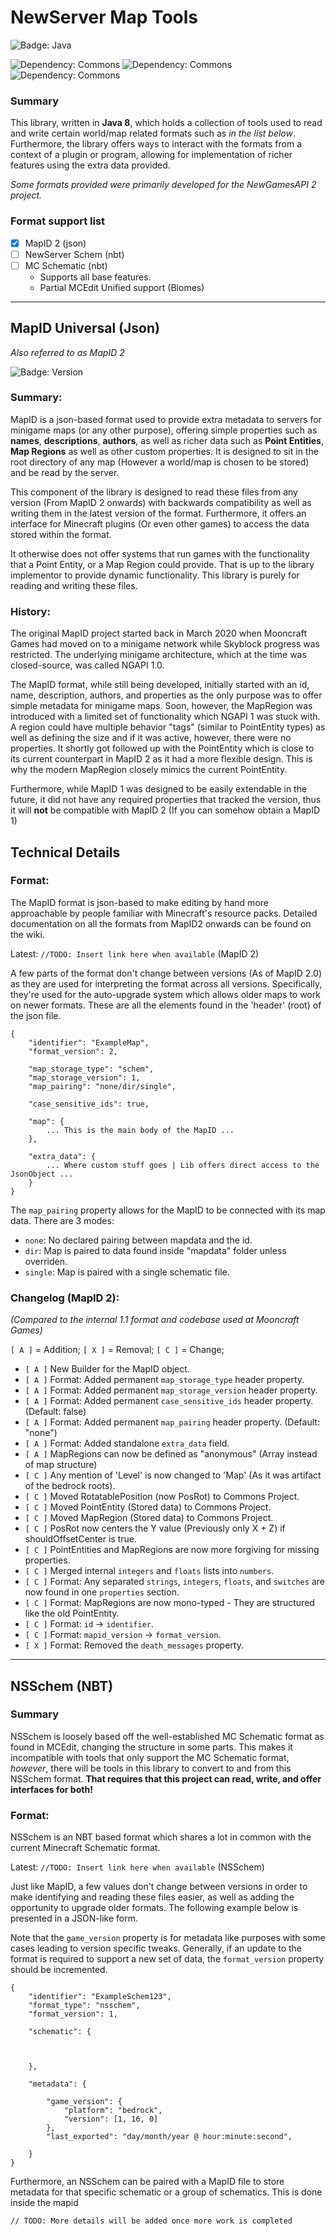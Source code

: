 # NewServer Map Tools
![Badge: Java](https://img.shields.io/badge/Java-8-red?style=for-the-badge)

![Dependency: Commons](https://img.shields.io/badge/Depend-NSAPI_Commons:_1.0-blue?style=for-the-badge)
![Dependency: Commons](https://img.shields.io/badge/Depend-JO--NBT%3A%201.3.1-yellow?style=for-the-badge)
![Dependency: Commons](https://img.shields.io/badge/Depend-Gson:_2.8.6-default?style=for-the-badge)

### Summary
This library, written in **Java 8**, which holds a collection of tools used to read and write certain world/map related formats such as *in the list below*. Furthermore, the library offers ways to interact with the formats from a context of a plugin or program, allowing for implementation of richer features using the extra data provided.

*Some formats provided were primarily developed for the NewGamesAPI 2 project.*

### Format support list

- [x] MapID 2 (json)
- [ ] NewServer Schem (nbt)
- [ ] MC Schematic (nbt)
  - Supports all base features.
  - Partial MCEdit Unified support (Biomes)
   

---

## MapID Universal (Json)
*Also referred to as MapID 2*

![Badge: Version](https://img.shields.io/badge/Version-MapID2-orange?style=for-the-badge)

### Summary:
MapID is a json-based format used to provide extra metadata to servers for minigame maps (or any other purpose), offering simple properties such as **names**, **descriptions**, **authors**, as well as richer data such as **Point Entities**, **Map Regions** as well as other custom properties. It is designed to sit in the root directory of any map (However a world/map is chosen to be stored) and be read by the server.

This component of the library is designed to read these files from any version (From MapID 2 onwards) with backwards compatibility as well as writing them in the latest version of the format. Furthermore, it offers an interface for Minecraft plugins (Or even other games) to access the data stored within the format.

It otherwise does not offer systems that run games with the functionality that a Point Entity, or a Map Region could provide. That is up to the library implementor to provide dynamic functionality. This library is purely for reading and writing these files.


### History:
The original MapID project started back in March 2020 when Mooncraft Games had moved on to a minigame network while Skyblock progress was restricted. The underlying minigame architecture, which at the time was closed-source, was called NGAPI 1.0.

The MapID format, while still being developed, initially started with an id, name, description, authors, and properties as the only purpose was to offer simple metadata for minigame maps. Soon, however, the MapRegion was introduced with a limited set of functionality which NGAPI 1 was stuck with. A region could have multiple behavior "tags" (similar to PointEntity types) as well as defining the size and if it was active, however, there were no properties. It shortly got followed up with the PointEntity which is close to its current counterpart in MapID 2 as it had a more flexible design. This is why the modern MapRegion closely mimics the current PointEntity.

Furthermore, while MapID 1 was designed to be easily extendable in the future, it did not have any required properties that tracked the version, thus it will **not** be compatible with MapID 2 (If you can somehow obtain a MapID 1)


## Technical Details

### Format:
The MapID format is json-based to make editing by hand more approachable by people familiar with Minecraft's resource packs. Detailed documentation on all the formats from MapID2 onwards can be found on the wiki.

Latest: `//TODO: Insert link here when available` (MapID 2)

A few parts of the format don't change between versions (As of MapID 2.0) as they are used for interpreting the format across all versions. Specifically, they're used for the auto-upgrade system which allows older maps to work on newer formats. These are all the elements found in the 'header' (root) of the json file.

```
{
    "identifier": "ExampleMap",
    "format_version": 2,
    
    "map_storage_type": "schem",
    "map_storage_version": 1,
    "map_pairing": "none/dir/single",
    
    "case_sensitive_ids": true,
    
    "map": {
        ... This is the main body of the MapID ...
    },
    
    "extra_data": {
        ... Where custom stuff goes | Lib offers direct access to the JsonObject ...
    }    
}
```

The `map_pairing` property allows for the MapID to be connected with its map data. There are 3 modes:
 - `none`: No declared pairing between mapdata and the id.
 - `dir`: Map is paired to data found inside "mapdata" folder unless overriden.
 - `single`: Map is paired with a single schematic file.

### Changelog (MapID 2):
_(Compared to the internal 1.1 format and codebase used at Mooncraft Games)_

`[ A ]` = Addition;
`[ X ]` = Removal;
`[ C ]` = Change;

  - `[ A ]` New Builder for the MapID object.
  - `[ A ]` Format: Added permanent `map_storage_type` header property.
  - `[ A ]` Format: Added permanent `map_storage_version` header property.
  - `[ A ]` Format: Added permanent `case_sensitive_ids` header property. (Default: false)
  - `[ A ]` Format: Added permanent `map_pairing` header property. (Default: "none")
  - `[ A ]` Format: Added standalone `extra_data` field.
  - `[ A ]` MapRegions can now be defined as "anonymous" (Array instead of map structure)
  - `[ C ]` Any mention of 'Level' is now changed to 'Map' (As it was artifact of the bedrock roots).
  - `[ C ]` Moved RotatablePosition (now PosRot) to Commons Project.
  - `[ C ]` Moved PointEntity (Stored data) to Commons Project.
  - `[ C ]` Moved MapRegion (Stored data) to Commons Project.
  - `[ C ]` PosRot now centers the Y value (Previously only X + Z) if shouldOffsetCenter is true.
  - `[ C ]` PointEntities and MapRegions are now more forgiving for missing properties.
  - `[ C ]` Merged internal `integers` and `floats` lists into `numbers`.
  - `[ C ]` Format: Any separated `strings`, `integers`, `floats`, and `switches` are now found in one `properties` section.
  - `[ C ]` Format: MapRegions are now mono-typed - They are structured like the old PointEntity.
  - `[ C ]` Format: `id` -> `identifier`.
  - `[ C ]` Format: `mapid_version` -> `format_version`.
  - `[ X ]` Format: Removed the `death_messages` property.

---

## NSSchem (NBT)

### Summary

NSSchem is loosely based off the well-established MC Schematic format as found in MCEdit, changing the structure in some parts. This makes it incompatible with tools that only support the MC Schematic format, *however*, there will be tools in this library to convert to and from this NSSchem format. **That requires that this project can read, write, and offer interfaces for both!**

### Format:
NSSchem is an NBT based format which shares a lot in common with the current Minecraft Schematic format.

Latest: `//TODO: Insert link here when available` (NSSchem)

Just like MapID, a few values don't change between versions in order to make identifying and reading these files easier, as well as adding the opportunity to upgrade older formats. The following example below is presented in a JSON-like form.

Note that the `game_version` property is for metadata like purposes with some cases leading to version specific tweaks. Generally, if an update to the format is required to support a new set of data, the `format_version` property should be incremented.

```
{
    "identifier": "ExampleSchem123",
    "format_type": "nsschem",
    "format_version": 1,
    
    "schematic": {
        
        
        
    },
    
    "metadata": {
    
        "game_version": {
            "platform": "bedrock",
            "version": [1, 16, 0]
        },
        "last_exported": "day/month/year @ hour:minute:second",
        
    }
}
```

Furthermore, an NSSchem can be paired with a MapID file to store metadata for that specific schematic or a group of schematics. This is done inside the mapid

`// TODO: More details will be added once more work is completed`